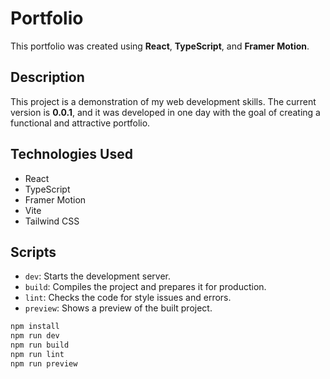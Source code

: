 # Portfolio

This portfolio was created using **React**, **TypeScript**, and **Framer Motion**. 

## Description

This project is a demonstration of my web development skills. The current version is **0.0.1**, and it was developed in one day with the goal of creating a functional and attractive portfolio.

## Technologies Used

- React
- TypeScript
- Framer Motion
- Vite
- Tailwind CSS

## Scripts

- `dev`: Starts the development server.
- `build`: Compiles the project and prepares it for production.
- `lint`: Checks the code for style issues and errors.
- `preview`: Shows a preview of the built project.

```bash
npm install
npm run dev
npm run build
npm run lint
npm run preview
```